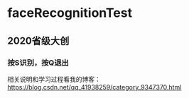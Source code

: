 # faceRecognitionTest
## 2020省级大创
### 按S识别，按Q退出
相关说明和学习过程看我的博客：https://blog.csdn.net/qq_41938259/category_9347370.html
